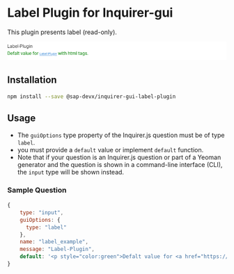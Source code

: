 # Label Plugin for Inquirer-gui

This plugin presents label (read-only).

![Inquirer-gui Label](./label.png)

## Installation
```sh
npm install --save @sap-devx/inquirer-gui-label-plugin
```

## Usage
* The `guiOptions` type property of the Inquirer.js question must be of type `label`.
* you must provide a `default` value or implement `default` function.
* Note that if your question is an Inquirer.js question or part of a Yeoman generator and the question is shown in a command-line interface (CLI), the `input` type will be shown instead.

### Sample Question
```js
{
    type: "input",
    guiOptions: {
      type: "label"
    },
    name: "label_example", 
    message: "Label-Plugin",
    default: '<p style="color:green">Defalt value for <a href="https://github.com/SAP/inquirer-gui/tree/master/label-plugin">Label-Plugin</a> with html tags.</p>'
}
```
